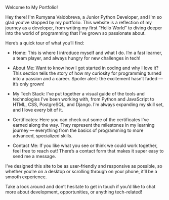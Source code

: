 Welcome to My Portfolio!

Hey there! I'm Rumyana Valdobreva, a Junior Python Developer, and I'm so glad you’ve stopped by my portfolio. This website is a reflection of my journey as a developer, from writing my first “Hello World” to diving deeper into the world of programming that I’ve grown so passionate about.

Here’s a quick tour of what you’ll find:

- Home: This is where I introduce myself and what I do. I’m a fast learner, a team player, and always hungry for new challenges in tech!

- About Me: Want to know how I got started in coding and why I love it? This section tells the story of how my curiosity for programming turned into a passion and a career. Spoiler alert: the excitement hasn’t faded — it’s only grown!

- My Tech Stack: I’ve put together a visual guide of the tools and technologies I’ve been working with, from Python and JavaScript to HTML, CSS, PostgreSQL, and Django. I’m always expanding my skill set, and I love every bit of it.

- Certificates: Here you can check out some of the certificates I’ve earned along the way. They represent the milestones in my learning journey — everything from the basics of programming to more advanced, specialized skills.

- Contact Me: If you like what you see or think we could work together, feel free to reach out! There’s a contact form that makes it super easy to send me a message.

I’ve designed this site to be as user-friendly and responsive as possible, so whether you’re on a desktop or scrolling through on your phone, it’ll be a smooth experience.

Take a look around and don’t hesitate to get in touch if you’d like to chat more about development, opportunities, or anything tech-related!
